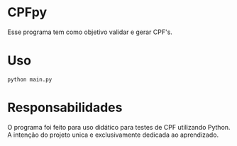 # CPFpy
Esse programa tem como objetivo validar e gerar CPF's.

# Uso
```python main.py```

# Responsabilidades
O programa foi feito para uso didático para testes de CPF utilizando Python. A intenção do projeto unica e exclusivamente dedicada ao aprendizado.
